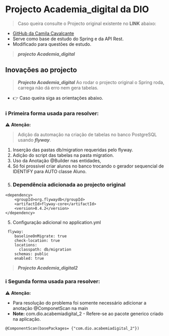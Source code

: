 # Projecto Academia_digital da DIO 
> Caso queira consulte o Projecto original existente no **LINK** abaixo:
- [GitHub da Camila Cavalcante](https://github.com/cami-la/academia-digital.git)
- Serve como base de estudo do Spring e da API Rest.
- Modificado para questões de estudo.
> ***projecto Academia_digital***
## Inovações ao projecto
> ***Projecto Academia_digital***
Ao rodar o projecto original o Spring roda, carrega não dá erro nem gera tabelas.
- :point_right: Caso queira siga as orientações abaixo.
### :information_source: Primeira forma usada para resolver:
:warning: **Atenção:**
> Adição da automação na criação de tabelas no banco PostgreSQL usando ***flyway***.
1. Inserção das pastas db/migration requeridas pelo flyway.
2. Adição do script das tabelas na pasta migration.
3. Uso da Anotação @Builder nas entidades,
4. Só foi prossivel criar alunos no banco trocando o gerador sequencial de IDENTIFY para AUTO classe Aluno.
5. ### Dependência adicionada ao projecto original

```
<dependency>
    <groupId>org.flywaydb</groupId>
    <artifactId>flyway-core</artifactId>
    <version>8.4.2</version>
</dependency>
```
5. Configuração adicional no application.yml
```
 flyway:
    baselineOnMigrate: true
    check-location: true
    locations:
      classpath: db/migration
    schemas: public
    enabled: true
```
> ***Projecto Academia_digital2***
### :information_source: Segunda forma usada para resolver:
:warning: **Atenção:**
- Para resolução do problema foi somente necessário adicionar a anotação @ComponetScan na main
- **Note:** com.dio.acabemiadigital_2 - Refere-se ao pacote generico criado na aplicação.
```
@ComponentScan(basePackages= {"com.dio.acabemiadigital_2"})
```

